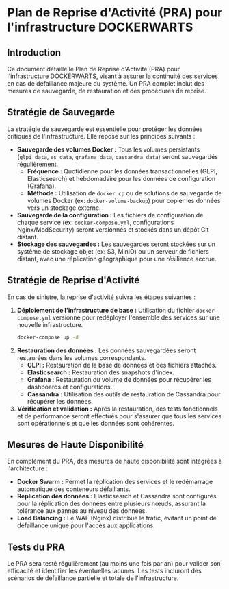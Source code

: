 # Plan de Reprise d'Activité (PRA) pour l'infrastructure DOCKERWARTS

## Introduction

Ce document détaille le Plan de Reprise d'Activité (PRA) pour l'infrastructure DOCKERWARTS, visant à assurer la continuité des services en cas de défaillance majeure du système. Un PRA complet inclut des mesures de sauvegarde, de restauration et des procédures de reprise.

## Stratégie de Sauvegarde

La stratégie de sauvegarde est essentielle pour protéger les données critiques de l'infrastructure. Elle repose sur les principes suivants :

*   **Sauvegarde des volumes Docker :** Tous les volumes persistants (`glpi_data`, `es_data`, `grafana_data`, `cassandra_data`) seront sauvegardés régulièrement.
    *   **Fréquence :** Quotidienne pour les données transactionnelles (GLPI, Elasticsearch) et hebdomadaire pour les données de configuration (Grafana).
    *   **Méthode :** Utilisation de `docker cp` ou de solutions de sauvegarde de volumes Docker (ex: `docker-volume-backup`) pour copier les données vers un stockage externe.
*   **Sauvegarde de la configuration :** Les fichiers de configuration de chaque service (ex: `docker-compose.yml`, configurations Nginx/ModSecurity) seront versionnés et stockés dans un dépôt Git distant.
*   **Stockage des sauvegardes :** Les sauvegardes seront stockées sur un système de stockage objet (ex: S3, MinIO) ou un serveur de fichiers distant, avec une réplication géographique pour une résilience accrue.

## Stratégie de Reprise d'Activité

En cas de sinistre, la reprise d'activité suivra les étapes suivantes :

1.  **Déploiement de l'infrastructure de base :** Utilisation du fichier `docker-compose.yml` versionné pour redéployer l'ensemble des services sur une nouvelle infrastructure.
    ```bash
    docker-compose up -d
    ```
2.  **Restauration des données :** Les données sauvegardées seront restaurées dans les volumes correspondants.
    *   **GLPI :** Restauration de la base de données et des fichiers attachés.
    *   **Elasticsearch :** Restauration des snapshots d'index.
    *   **Grafana :** Restauration du volume de données pour récupérer les dashboards et configurations.
    *   **Cassandra :** Utilisation des outils de restauration de Cassandra pour récupérer les données.
3.  **Vérification et validation :** Après la restauration, des tests fonctionnels et de performance seront effectués pour s'assurer que tous les services sont opérationnels et que les données sont cohérentes.

## Mesures de Haute Disponibilité

En complément du PRA, des mesures de haute disponibilité sont intégrées à l'architecture :

*   **Docker Swarm :** Permet la réplication des services et le redémarrage automatique des conteneurs défaillants.
*   **Réplication des données :** Elasticsearch et Cassandra sont configurés pour la réplication des données entre plusieurs nœuds, assurant la tolérance aux pannes au niveau des données.
*   **Load Balancing :** Le WAF (Nginx) distribue le trafic, évitant un point de défaillance unique pour l'accès aux applications.

## Tests du PRA

Le PRA sera testé régulièrement (au moins une fois par an) pour valider son efficacité et identifier les éventuelles lacunes. Les tests incluront des scénarios de défaillance partielle et totale de l'infrastructure.
